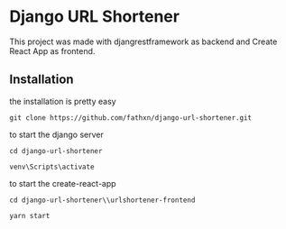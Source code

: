 # Django URL Shortener

This project was made with djangrestframework as backend and Create React App as frontend.

## Installation

the installation is pretty easy

`git clone https://github.com/fathxn/django-url-shortener.git`

to start the django server

`cd django-url-shortener`

`venv\Scripts\activate`

to start the create-react-app

`cd django-url-shortener\\urlshortener-frontend`

`yarn start`
